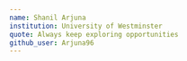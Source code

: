 ```yaml
---
name: Shanil Arjuna
institution: University of Westminster
quote: Always keep exploring opportunities
github_user: Arjuna96
---
```

